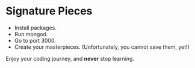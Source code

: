 # Signature Pieces
- Install packages.
- Run mongod.
- Go to port 3000.
- Create your masterpieces. (Unfortunately, you cannot save them, yet!)

Enjoy your coding journey, and **never** stop learning.
